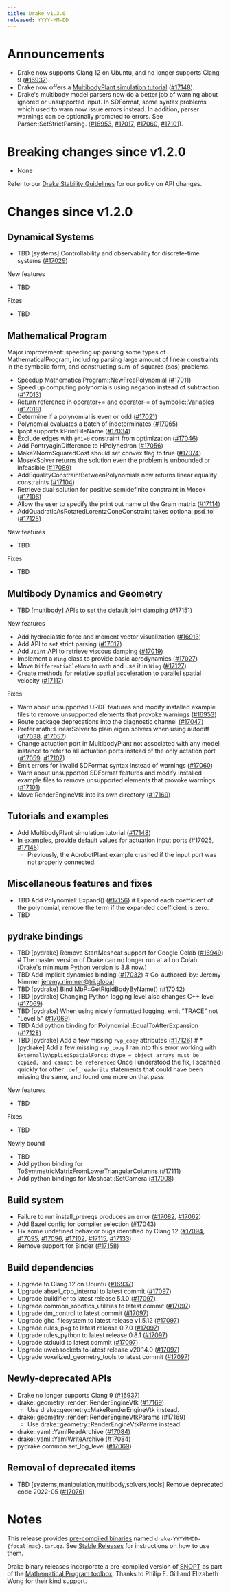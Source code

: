 ```yaml
---
title: Drake v1.3.0
released: YYYY-MM-DD
---
```


# Announcements

* Drake now supports Clang 12 on Ubuntu, and no longer supports
  Clang 9 ([#16937][_#16937]).
* Drake now offers a [MultibodyPlant simulation tutorial](/#tutorials)
  ([#17148][_#17148]).
* Drake's multibody model parsers now do a better job of warning about ignored
  or unsupported input. In SDFormat, some syntax problems which used to warn
  now issue errors instead. In addition, parser warnings can be optionally
  promoted to errors. See Parser::SetStrictParsing. ([#16953][_#16953],
  [#17017][_#17017], [#17060][_#17060], [#17101][_#17101]).

# Breaking changes since v1.2.0

* None

Refer to our [Drake Stability Guidelines](/stable.html) for our policy
on API changes.

# Changes since v1.2.0

## Dynamical Systems

<!-- <relnotes for systems go here> -->

* TBD [systems] Controllability and observability for discrete-time systems ([#17029][_#17029])

New features

* TBD

Fixes

* TBD

## Mathematical Program

<!-- <relnotes for solvers go here> -->

Major improvement: speeding up parsing some types of MathematicalProgram,
including parsing large amount of linear constraints in the symbolic form, and
constructing sum-of-squares (sos) problems.

* Speedup MathematicalProgram::NewFreePolynomial ([#17011][_#17011])
* Speed up computing polynomials using negation instead of subtraction ([#17013][_#17013])
* Return reference in operator+= and operator-= of symbolic::Variables ([#17018][_#17018])
* Determine if a polynomial is even or odd ([#17021][_#17021])
* Polynomial evaluates a batch of indeterminates ([#17065][_#17065])
* Ipopt supports kPrintFileName ([#17034][_#17034])
* Exclude edges with ``phi=0`` constraint from optimization ([#17046][_#17046])
* Add PontryaginDifference to HPolyhedron ([#17056][_#17056])
* Make2NormSquaredCost should set convex flag to true ([#17074][_#17074])
* MosekSolver returns the solution even the problem is unbounded or infeasible ([#17089][_#17089])
* AddEqualityConstraintBetweenPolynomials now returns linear equality constraints ([#17104][_#17104])
* Retrieve dual solution for positive semidefinite constraint in Mosek ([#17106][_#17106])
* Allow the user to specify the print out name of the Gram matrix ([#17114][_#17114])
* AddQuadraticAsRotatedLorentzConeConstraint takes optional psd_tol ([#17125][_#17125])

New features

* TBD

Fixes

* TBD

## Multibody Dynamics and Geometry

<!-- <relnotes for geometry,multibody go here> -->

* TBD [multibody] APIs to set the default joint damping ([#17151][_#17151])

New features

* Add hydroelastic force and moment vector visualization ([#16913][_#16913])
* Add API to set strict parsing ([#17017][_#17017])
* Add ``Joint`` API to retrieve viscous damping ([#17019][_#17019])
* Implement a ``Wing`` class to provide basic aerodynamics ([#17027][_#17027])
* Move ``DifferentiableNorm`` to ``math`` and use it in ``Wing`` ([#17127][_#17127])
* Create methods for relative spatial acceleration to parallel spatial velocity ([#17117][_#17117])

Fixes

* Warn about unsupported URDF features and modify installed example files to remove unsupported elements that provoke warnings ([#16953][_#16953]) 
* Route package deprecations into the diagnostic channel ([#17047][_#17047])
* Prefer math::LinearSolver to plain eigen solvers when using autodiff ([#17038][_#17038], [#17057][_#17057])
* Change actuation port in MultibodyPlant not associated with any model instance to refer to all actuation ports instead of the only actation port ([#17059][_#17059], [#17107][_#17107])
* Emit errors for invalid SDFormat syntax instead of warnings ([#17060][_#17060])
* Warn about unsupported SDFormat features and modify installed example files to remove unsupported elements that provoke warnings ([#17101][_#17101]) 
* Move RenderEngineVtk into its own directory ([#17169][_#17169])

## Tutorials and examples

<!-- <relnotes for examples,tutorials go here> -->

* Add MultibodyPlant simulation tutorial ([#17148][_#17148])
* In examples, provide default values for actuation input ports ([#17025][_#17025], [#17145][_#17145])
  * Previously, the AcrobotPlant example crashed if the input port was not properly connected.

## Miscellaneous features and fixes

<!-- <relnotes for common,math,lcm,lcmtypes,manipulation,perception go here> -->

* TBD Add Polynomial::Expand() ([#17156][_#17156])  # Expand each coefficient of the polynomial, remove the term if the expanded coefficient is zero.
* TBD

## pydrake bindings

<!-- <relnotes for bindings go here> -->

* TBD [pydrake] Remove StartMeshcat support for Google Colab ([#16949][_#16949])  # The master version of Drake can no longer run at all on Colab. (Drake's minimum Python version is 3.8 now.)
* TBD Add implicit dynamics binding ([#17032][_#17032])  # Co-authored-by: Jeremy Nimmer <jeremy.nimmer@tri.global>
* TBD [pydrake] Bind MbP::GetRigidBodyByName() ([#17042][_#17042])
* TBD [pydrake] Changing Python logging level also changes C++ level ([#17069][_#17069])
* TBD [pydrake] When using nicely formatted logging, emit "TRACE" not "Level 5" ([#17069][_#17069])
* TBD Add python binding for Polynomial::EqualToAfterExpansion ([#17128][_#17128])
* TBD [pydrake] Add a few missing `rvp_copy` attributes ([#17126][_#17126])  # * [pydrake] Add a few missing `rvp_copy` I ran into this error working with `ExternallyAppliedSpatialForce`: ``` dtype = object arrays must be copied, and cannot be referenced ``` Once I understood the fix, I scanned quickly for other `.def_readwrite` statements that could have been missing the same, and found one more on that pass.

New features

* TBD

Fixes

* TBD

Newly bound

* TBD
* Add python binding for ToSymmetricMatrixFromLowerTriangularColumns ([#17111][_#17111])
* Add python bindings for Meshcat::SetCamera ([#17008][_#17008])

## Build system

<!-- <relnotes for .binder,cmake,doc,setup,third_party,tools go here> -->

* Failure to run install_prereqs produces an error ([#17082][_#17082], [#17062][_#17062])
* Add Bazel config for compiler selection ([#17043][_#17043])
* Fix some undefined behavior bugs identified by Clang 12 ([#17094][_#17094], [#17095][_#17095], [#17096][_#17096], [#17102][_#17102], [#17115][_#17115], [#17133][_#17133])
* Remove support for Binder ([#17158][_#17158])

## Build dependencies

<!-- Manually relocate any "Upgrade foo_external to latest" lines to here, -->
<!-- and then sort them alphabetically. -->

* Upgrade to Clang 12 on Ubuntu ([#16937][_#16937])
* Upgrade abseil_cpp_internal to latest commit ([#17097][_#17097])
* Upgrade buildifier to latest release 5.1.0 ([#17097][_#17097])
* Upgrade common_robotics_utilities to latest commit ([#17097][_#17097])
* Upgrade dm_control to latest commit ([#17097][_#17097])
* Upgrade ghc_filesystem to latest release v1.5.12 ([#17097][_#17097])
* Upgrade rules_pkg to latest release 0.7.0 ([#17097][_#17097])
* Upgrade rules_python to latest release 0.8.1 ([#17097][_#17097])
* Upgrade stduuid to latest commit ([#17097][_#17097])
* Upgrade uwebsockets to latest release v20.14.0 ([#17097][_#17097])
* Upgrade voxelized_geometry_tools to latest commit ([#17097][_#17097])

## Newly-deprecated APIs

* Drake no longer supports Clang 9 ([#16937][_#16937])
* drake::geometry::render::RenderEngineVtk ([#17169][_#17169])
  * Use drake::geometry::MakeRenderEngineVtk instead.
* drake::geometry::render::RenderEngineVtkParams ([#17169][_#17169])
  * Use drake::geometry::RenderEngineVtkParms instead.
* drake::yaml::YamlReadArchive ([#17084][_#17084])
* drake::yaml::YamlWriteArchive ([#17084][_#17084])
* pydrake.common.set_log_level ([#17069][_#17069])

## Removal of deprecated items

* TBD [systems,manipulation,multibody,solvers,tools] Remove deprecated code 2022-05 ([#17076][_#17076])

# Notes

This release provides [pre-compiled binaries](https://github.com/RobotLocomotion/drake/releases/tag/v1.3.0) named
``drake-YYYYMMDD-{focal|mac}.tar.gz``. See [Stable Releases](/from_binary.html#stable-releases) for instructions on how to use them.

Drake binary releases incorporate a pre-compiled version of [SNOPT](https://ccom.ucsd.edu/~optimizers/solvers/snopt/) as part of the
[Mathematical Program toolbox](https://drake.mit.edu/doxygen_cxx/group__solvers.html). Thanks to
Philip E. Gill and Elizabeth Wong for their kind support.

<!-- <begin issue links> -->
[_#16913]: https://github.com/RobotLocomotion/drake/pull/16913
[_#16937]: https://github.com/RobotLocomotion/drake/pull/16937
[_#16949]: https://github.com/RobotLocomotion/drake/pull/16949
[_#16953]: https://github.com/RobotLocomotion/drake/pull/16953
[_#17008]: https://github.com/RobotLocomotion/drake/pull/17008
[_#17011]: https://github.com/RobotLocomotion/drake/pull/17011
[_#17013]: https://github.com/RobotLocomotion/drake/pull/17013
[_#17017]: https://github.com/RobotLocomotion/drake/pull/17017
[_#17018]: https://github.com/RobotLocomotion/drake/pull/17018
[_#17019]: https://github.com/RobotLocomotion/drake/pull/17019
[_#17021]: https://github.com/RobotLocomotion/drake/pull/17021
[_#17025]: https://github.com/RobotLocomotion/drake/pull/17025
[_#17027]: https://github.com/RobotLocomotion/drake/pull/17027
[_#17029]: https://github.com/RobotLocomotion/drake/pull/17029
[_#17032]: https://github.com/RobotLocomotion/drake/pull/17032
[_#17034]: https://github.com/RobotLocomotion/drake/pull/17034
[_#17038]: https://github.com/RobotLocomotion/drake/pull/17038
[_#17042]: https://github.com/RobotLocomotion/drake/pull/17042
[_#17043]: https://github.com/RobotLocomotion/drake/pull/17043
[_#17046]: https://github.com/RobotLocomotion/drake/pull/17046
[_#17047]: https://github.com/RobotLocomotion/drake/pull/17047
[_#17056]: https://github.com/RobotLocomotion/drake/pull/17056
[_#17057]: https://github.com/RobotLocomotion/drake/pull/17057
[_#17059]: https://github.com/RobotLocomotion/drake/pull/17059
[_#17060]: https://github.com/RobotLocomotion/drake/pull/17060
[_#17062]: https://github.com/RobotLocomotion/drake/pull/17062
[_#17065]: https://github.com/RobotLocomotion/drake/pull/17065
[_#17069]: https://github.com/RobotLocomotion/drake/pull/17069
[_#17074]: https://github.com/RobotLocomotion/drake/pull/17074
[_#17076]: https://github.com/RobotLocomotion/drake/pull/17076
[_#17082]: https://github.com/RobotLocomotion/drake/pull/17082
[_#17084]: https://github.com/RobotLocomotion/drake/pull/17084
[_#17089]: https://github.com/RobotLocomotion/drake/pull/17089
[_#17094]: https://github.com/RobotLocomotion/drake/pull/17094
[_#17095]: https://github.com/RobotLocomotion/drake/pull/17095
[_#17096]: https://github.com/RobotLocomotion/drake/pull/17096
[_#17097]: https://github.com/RobotLocomotion/drake/pull/17097
[_#17101]: https://github.com/RobotLocomotion/drake/pull/17101
[_#17102]: https://github.com/RobotLocomotion/drake/pull/17102
[_#17104]: https://github.com/RobotLocomotion/drake/pull/17104
[_#17106]: https://github.com/RobotLocomotion/drake/pull/17106
[_#17107]: https://github.com/RobotLocomotion/drake/pull/17107
[_#17111]: https://github.com/RobotLocomotion/drake/pull/17111
[_#17114]: https://github.com/RobotLocomotion/drake/pull/17114
[_#17115]: https://github.com/RobotLocomotion/drake/pull/17115
[_#17117]: https://github.com/RobotLocomotion/drake/pull/17117
[_#17125]: https://github.com/RobotLocomotion/drake/pull/17125
[_#17126]: https://github.com/RobotLocomotion/drake/pull/17126
[_#17127]: https://github.com/RobotLocomotion/drake/pull/17127
[_#17128]: https://github.com/RobotLocomotion/drake/pull/17128
[_#17133]: https://github.com/RobotLocomotion/drake/pull/17133
[_#17145]: https://github.com/RobotLocomotion/drake/pull/17145
[_#17148]: https://github.com/RobotLocomotion/drake/pull/17148
[_#17151]: https://github.com/RobotLocomotion/drake/pull/17151
[_#17156]: https://github.com/RobotLocomotion/drake/pull/17156
[_#17158]: https://github.com/RobotLocomotion/drake/pull/17158
[_#17169]: https://github.com/RobotLocomotion/drake/pull/17169
<!-- <end issue links> -->

<!--
  Current oldest_commit 4e1146e7251aaff1e263b3b10a41f915827d9acb (exclusive).
  Current newest_commit f3f7970c19bd5361a7671e4dd405efac35cee428 (inclusive).
-->
